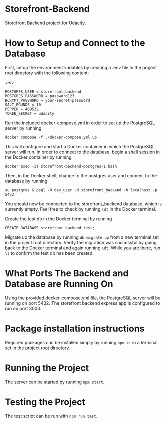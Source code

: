 # Storefront-Backend
Storefront Backend project for Udacity.

# How to Setup and Connect to the Database
First, setup the environment variables by creating a .env file in the project root directory with the following content:

*.env*
```
POSTGRES_USER = storefront_backend
POSTGRES_PASSWORD = password123
BCRYPT_PASSWORD = your-secret-password
SALT_ROUNDS = 10
PEPPER = 469532
TOKEN_SECRET = udacity
```

Run the included docker-compose.yml in order to set up the PostgreSQL server by running

`docker compose -f .\docker-compose.yml up`

This will configure and start a Docker container in which the PostgreSQL server will run.
In order to connect to the database, begin a shell session in the Docker container by running

`docker exec -it storefront-backend-postgres-1 bash`

Then, in the Docker shell, change to the postgres user and connect to the database by running

`su postgres & psql -U dev_user -d storefront_backend -h localhost -p 5432`

You should now be connected to the storefront_backend database, which is currently empty. Feel free to check by running `\dt` in the Docker terminal.

Create the test db in the Docker terminal by running

`CREATE DATABASE storefront_backend_test;`

Migrate up the database by running `db-migrate up` from a new terminal set in the project root directory. Verify the migration was successful by going back to the Docker terminal and again running `\dt`. While you are there, run `\l` to confirm the test db has been created.

# What Ports The Backend and Database are Running On
Using the provided docker-compose.yml file, the PostgreSQL server will be running on port 5432. The storefront backend express app is configured to run on port 3000.

# Package installation instructions
Required packages can be installed simply by running `npm ci` in a terminal set in the project root directory.

# Running the Project
The server can be started by running `npm start`.

# Testing the Project
The test script can be run with `npm run test`.